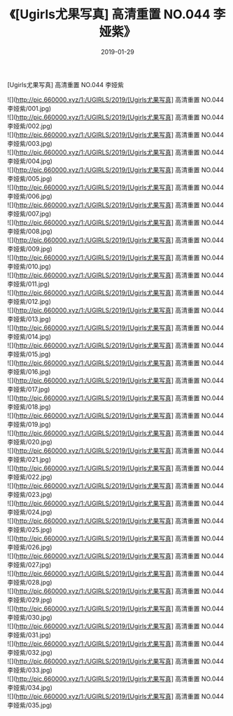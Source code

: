 ﻿---
layout: post
title:  《[Ugirls尤果写真] 高清重置 NO.044 李娅紫》
date:   2019-01-29
img: http://pic.660000.xyz/1:/UGIRLS/2019/[Ugirls尤果写真] 高清重置 NO.044 李娅紫/000.jpg
categories: [美女, 清纯, 唯美]
---

[Ugirls尤果写真] 高清重置 NO.044 李娅紫

 ![](http://pic.660000.xyz/1:/UGIRLS/2019/[Ugirls尤果写真] 高清重置 NO.044 李娅紫/001.jpg) <br>![](http://pic.660000.xyz/1:/UGIRLS/2019/[Ugirls尤果写真] 高清重置 NO.044 李娅紫/002.jpg) <br>![](http://pic.660000.xyz/1:/UGIRLS/2019/[Ugirls尤果写真] 高清重置 NO.044 李娅紫/003.jpg) <br>![](http://pic.660000.xyz/1:/UGIRLS/2019/[Ugirls尤果写真] 高清重置 NO.044 李娅紫/004.jpg) <br>![](http://pic.660000.xyz/1:/UGIRLS/2019/[Ugirls尤果写真] 高清重置 NO.044 李娅紫/005.jpg) <br>![](http://pic.660000.xyz/1:/UGIRLS/2019/[Ugirls尤果写真] 高清重置 NO.044 李娅紫/006.jpg) <br>![](http://pic.660000.xyz/1:/UGIRLS/2019/[Ugirls尤果写真] 高清重置 NO.044 李娅紫/007.jpg) <br>![](http://pic.660000.xyz/1:/UGIRLS/2019/[Ugirls尤果写真] 高清重置 NO.044 李娅紫/008.jpg) <br>![](http://pic.660000.xyz/1:/UGIRLS/2019/[Ugirls尤果写真] 高清重置 NO.044 李娅紫/009.jpg) <br>![](http://pic.660000.xyz/1:/UGIRLS/2019/[Ugirls尤果写真] 高清重置 NO.044 李娅紫/010.jpg) <br>![](http://pic.660000.xyz/1:/UGIRLS/2019/[Ugirls尤果写真] 高清重置 NO.044 李娅紫/011.jpg) <br>![](http://pic.660000.xyz/1:/UGIRLS/2019/[Ugirls尤果写真] 高清重置 NO.044 李娅紫/012.jpg) <br>![](http://pic.660000.xyz/1:/UGIRLS/2019/[Ugirls尤果写真] 高清重置 NO.044 李娅紫/013.jpg) <br>![](http://pic.660000.xyz/1:/UGIRLS/2019/[Ugirls尤果写真] 高清重置 NO.044 李娅紫/014.jpg) <br>![](http://pic.660000.xyz/1:/UGIRLS/2019/[Ugirls尤果写真] 高清重置 NO.044 李娅紫/015.jpg) <br>![](http://pic.660000.xyz/1:/UGIRLS/2019/[Ugirls尤果写真] 高清重置 NO.044 李娅紫/016.jpg) <br>![](http://pic.660000.xyz/1:/UGIRLS/2019/[Ugirls尤果写真] 高清重置 NO.044 李娅紫/017.jpg) <br>![](http://pic.660000.xyz/1:/UGIRLS/2019/[Ugirls尤果写真] 高清重置 NO.044 李娅紫/018.jpg) <br>![](http://pic.660000.xyz/1:/UGIRLS/2019/[Ugirls尤果写真] 高清重置 NO.044 李娅紫/019.jpg) <br>![](http://pic.660000.xyz/1:/UGIRLS/2019/[Ugirls尤果写真] 高清重置 NO.044 李娅紫/020.jpg) <br>![](http://pic.660000.xyz/1:/UGIRLS/2019/[Ugirls尤果写真] 高清重置 NO.044 李娅紫/021.jpg) <br>![](http://pic.660000.xyz/1:/UGIRLS/2019/[Ugirls尤果写真] 高清重置 NO.044 李娅紫/022.jpg) <br>![](http://pic.660000.xyz/1:/UGIRLS/2019/[Ugirls尤果写真] 高清重置 NO.044 李娅紫/023.jpg) <br>![](http://pic.660000.xyz/1:/UGIRLS/2019/[Ugirls尤果写真] 高清重置 NO.044 李娅紫/024.jpg) <br>![](http://pic.660000.xyz/1:/UGIRLS/2019/[Ugirls尤果写真] 高清重置 NO.044 李娅紫/025.jpg) <br>![](http://pic.660000.xyz/1:/UGIRLS/2019/[Ugirls尤果写真] 高清重置 NO.044 李娅紫/026.jpg) <br>![](http://pic.660000.xyz/1:/UGIRLS/2019/[Ugirls尤果写真] 高清重置 NO.044 李娅紫/027.jpg) <br>![](http://pic.660000.xyz/1:/UGIRLS/2019/[Ugirls尤果写真] 高清重置 NO.044 李娅紫/028.jpg) <br>![](http://pic.660000.xyz/1:/UGIRLS/2019/[Ugirls尤果写真] 高清重置 NO.044 李娅紫/029.jpg) <br>![](http://pic.660000.xyz/1:/UGIRLS/2019/[Ugirls尤果写真] 高清重置 NO.044 李娅紫/030.jpg) <br>![](http://pic.660000.xyz/1:/UGIRLS/2019/[Ugirls尤果写真] 高清重置 NO.044 李娅紫/031.jpg) <br>![](http://pic.660000.xyz/1:/UGIRLS/2019/[Ugirls尤果写真] 高清重置 NO.044 李娅紫/032.jpg) <br>![](http://pic.660000.xyz/1:/UGIRLS/2019/[Ugirls尤果写真] 高清重置 NO.044 李娅紫/033.jpg) <br>![](http://pic.660000.xyz/1:/UGIRLS/2019/[Ugirls尤果写真] 高清重置 NO.044 李娅紫/034.jpg) <br>![](http://pic.660000.xyz/1:/UGIRLS/2019/[Ugirls尤果写真] 高清重置 NO.044 李娅紫/035.jpg) <br>